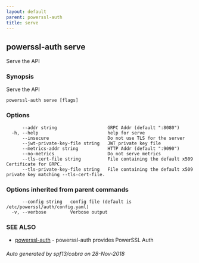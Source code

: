 ```yaml
---
layout: default
parent: powerssl-auth
title: serve
---
```

## powerssl-auth serve

Serve the API

### Synopsis

Serve the API

```
powerssl-auth serve [flags]
```

### Options

```
      --addr string                   GRPC Addr (default ":8080")
  -h, --help                          help for serve
      --insecure                      Do not use TLS for the server
      --jwt-private-key-file string   JWT private key file
      --metrics-addr string           HTTP Addr (default ":9090")
      --no-metrics                    Do not serve metrics
      --tls-cert-file string          File containing the default x509 Certificate for GRPC.
      --tls-private-key-file string   File containing the default x509 private key matching --tls-cert-file.
```

### Options inherited from parent commands

```
      --config string   config file (default is /etc/powerssl/auth/config.yaml)
  -v, --verbose         Verbose output
```

### SEE ALSO

* [powerssl-auth](powerssl-auth.md)	 - powerssl-auth provides PowerSSL Auth

###### Auto generated by spf13/cobra on 28-Nov-2018
